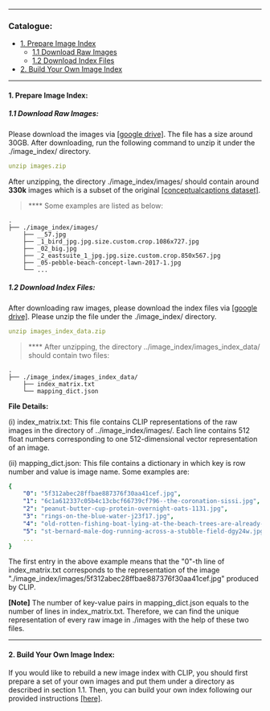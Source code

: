 ****
### Catalogue:
* <a href='#prepare_image_index'>1. Prepare Image Index</a>
    * <a href='#download_images'>1.1 Download Raw Images</a>
    * <a href='#download_index'>1.2 Download Index Files</a>
* <a href='#build_own_index'>2. Build Your Own Image Index</a>

****

<span id='prepare_image_index'/>

#### 1. Prepare Image Index:

<span id='download_images'/>

##### 1.1 Download Raw Images:
Please download the images via [[google drive]](https://drive.google.com/file/d/1TZOxHdGxi_uKnRkVP-bUq0d0yjq8Ny_D/view?usp=sharing). The file has a size around 30GB. After downloading, run the following command to unzip it under the ./image_index/ directory.
```yaml
unzip images.zip
```

After unzipping, the directory ./image_index/images/ should contain around **330k** images which is a subset of the original [[conceptualcaptions dataset]](https://www.conceptualcaptions.com/home). 

> **** Some examples are listed as below:

    .
    ├── ./image_index/images/                       
        ├── __57.jpg         
        ├── _1_bird_jpg.jpg.size.custom.crop.1086x727.jpg 
        ├── _02_big.jpg 
        ├── _2_eastsuite_1_jpg.jpg.size.custom.crop.850x567.jpg 
        ├── _05-pebble-beach-concept-lawn-2017-1.jpg 
        └── ...


<span id='download_index'/>

##### 1.2 Download Index Files:
After downloading raw images, please download the index files via [[google drive]](https://drive.google.com/file/d/13qCKHdGuV1Rp3KbWHRSS6FStd-fnF48i/view). Please unzip the file under the ./image_index/ directory.
```yaml
unzip images_index_data.zip
```

> **** After unzipping, the directory ../image_index/images_index_data/ should contain two files:

    .
    ├── ./image_index/images_index_data/                      
        ├── index_matrix.txt         
        └── mapping_dict.json

**File Details:**

(i) index_matrix.txt: This file contains CLIP representations of the raw images in the directory of ../image_index/images/. Each line contains 512 float numbers corresponding to one 512-dimensional vector representation of an image.

(ii) mapping_dict.json: This file contains a dictionary in which key is row number and value is image name. Some examples are:
```yaml
{  
    "0": "5f312abec28ffbae887376f30aa41cef.jpg",
    "1": "6c1a612337c05b4c13cbcf66739cf796--the-coronation-sissi.jpg",
    "2": "peanut-butter-cup-protein-overnight-oats-1131.jpg",
    "3": "rings-on-the-blue-water-j23f17.jpg",
    "4": "old-rotten-fishing-boat-lying-at-the-beach-trees-are-already-growing-drf2a3.jpg",
    "5": "st-bernard-male-dog-running-across-a-stubble-field-dgy24w.jpg",
    ...
}
```

The first entry in the above example means that the "0"-th line of index_matrix.txt corresponds to the representation of the image "./image_index/images/5f312abec28ffbae887376f30aa41cef.jpg" produced by CLIP.

**[Note]** The number of key-value pairs in mapping_dict.json equals to the number of lines in index_matrix.txt. Therefore, we can find the unique representation of every raw image in ./images with the help of these two files.

****

<span id='build_own_index'/>

#### 2. Build Your Own Image Index:
If you would like to rebuild a new image index with CLIP, you should first prepare a set of your own images and put them under a directory as described in section 1.1. Then, you can build your own index following our provided instructions [[here]](https://github.com/yxuansu/MAGIC/tree/main/image_index).

